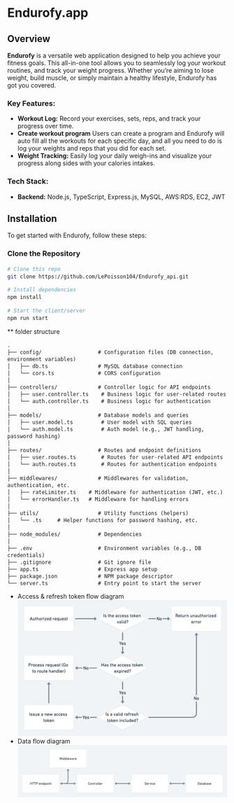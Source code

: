# Endurofy.app

## Overview

**Endurofy** is a versatile web application designed to help you achieve your fitness goals. This all-in-one tool allows you to seamlessly log your workout routines, and track your weight progress. Whether you’re aiming to lose weight, build muscle, or simply maintain a healthy lifestyle, Endurofy has got you covered.

### Key Features:

- **Workout Log:** Record your exercises, sets, reps, and track your progress over time.
- **Create workout program** Users can create a program and Endurofy will auto fill all the workouts for each specific day, and all you need to do is log your weights and reps that you did for each set.
- **Weight Tracking:** Easily log your daily weigh-ins and visualize your progress along sides with your calories intakes.

### Tech Stack:

- **Backend:** Node.js, TypeScript, Express.js, MySQL, AWS:RDS, EC2, JWT

## Installation

To get started with Endurofy, follow these steps:

### Clone the Repository

```sh
# Clone this repo
git clone https://github.com/LePoisson104/Endurofy_api.git
```

```sh
# Install dependencies
npm install
```

```sh
# Start the client/server
npm run start
```

\*\* folder structure

```plaintext
.
├── config/                  # Configuration files (DB connection, environment variables)
│   ├── db.ts                # MySQL database connection
│   └── cors.ts              # CORS configuration
│
├── controllers/             # Controller logic for API endpoints
│   ├── user.controller.ts    # Business logic for user-related routes
│   └── auth.controller.ts    # Business logic for authentication
│
├── models/                  # Database models and queries
│   ├── user.model.ts         # User model with SQL queries
│   └── auth.model.ts         # Auth model (e.g., JWT handling, password hashing)
│
├── routes/                  # Routes and endpoint definitions
│   ├── user.routes.ts        # Routes for user-related API endpoints
│   └── auth.routes.ts        # Routes for authentication endpoints
│
├── middlewares/             # Middlewares for validation, authentication, etc.
│   ├── rateLimiter.ts    # Middleware for authentication (JWT, etc.)
│   └── errorHandler.ts   # Middleware for handling errors
│
├── utils/                   # Utility functions (helpers)
│   └── .ts     # Helper functions for password hashing, etc.
│
├── node_modules/            # Dependencies
│
├── .env                     # Environment variables (e.g., DB credentials)
├── .gitignore               # Git ignore file
├── app.ts                   # Express app setup
├── package.json             # NPM package descriptor
└── server.ts                # Entry point to start the server
```

- Access & refresh token flow diagram
  ![Access & refresh token flow](images/image-1.png)
- Data flow diagram
  ![Data flow](images/image.png)
